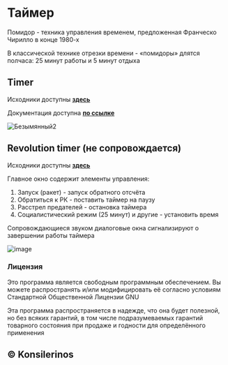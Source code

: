 # Таймер

Помидор - техника управления временем, предложенная Франческо Чирилло в конце 1980-х

В классической технике отрезки времени - «помидоры» длятся полчаса: 25 минут работы и 5 минут отдыха

## Timer

Исходники доступны **[здесь](https://github.com/konsilerinos/Timer/tree/main/Timer)**

Документация доступна **[по ссылке](https://konsilerinos.github.io/Timer/Documentation/index.html)**

![Безымянный2](https://user-images.githubusercontent.com/78896451/158571286-12f39155-f549-4324-a060-7a132da9505f.png)

## Revolution timer (не сопровождается)

Исходники доступны **[здесь](https://github.com/konsilerinos/Timer/tree/main/Revolution-timer)**

Главное окно содержит элементы управления:
1. Запуск (ракет) - запуск обратного отсчёта
2. Обратиться к РК - поставить таймер на паузу
3. Расстрел предателей - остановка таймера
4. Социалистический режим (25 минут) и другие - установить время

Сопровождающиеся звуком диалоговые окна сигнализируют о завершении работы таймера

![image](https://user-images.githubusercontent.com/78896451/145716097-815ebece-a07c-422c-bda8-9ac0359bdad2.png)

### Лицензия

Это программа является свободным программным обеспечением. Вы можете распространять и/или модифицировать её согласно условиям  Стандартной Общественной Лицензии GNU

Эта программа распространяется в надежде, что она будет полезной, но без всяких гарантий, в том числе подразумеваемых гарантий товарного состояния при продаже и годности для определённого применения

## ©️ Konsilerinos

